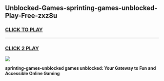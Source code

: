 
## Unblocked-Games-sprinting-games-unblocked-Play-Free-zxz8u
<h3>
<a href="https://premium76.site?title=sprinting-games-unblocked&ref=18A1">CLICK TO PLAY</a></h3>
<hr>

<h3>
<a href="https://premium76.site?title=sprinting-games-unblocked&ref=18A1">CLICK 2 PLAY</a>
  
</h3>

<a href="https://premium76.site?title=sprinting-games-unblocked&ref=18A1"><img src="https://clearcache.store/games.png"></a>


**sprinting-games-unblocked games unblocked: Your Gateway to Fun and Accessible Online Gaming**

